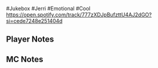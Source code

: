 #Jukebox #Jerri #Emotional #Cool
https://open.spotify.com/track/777zXDJpBufzttU4AJ2dGO?si=cede7248e251404d
## Player Notes
## MC Notes